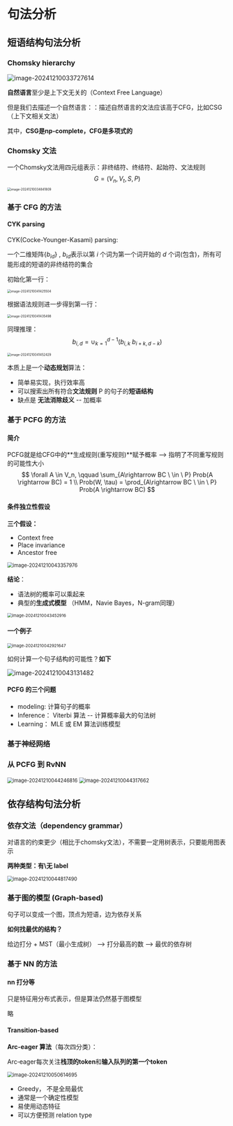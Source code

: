 # 句法分析

## 短语结构句法分析

### Chomsky hierarchy

![image-20241210033727614](G:/softwares/typora/typora%20%E5%9B%BE%E7%89%87/%E5%8F%A5%E6%B3%95%E5%88%86%E6%9E%90/image-20241210033727614.png)



**自然语言**至少是上下文无关的（Context Free Language）

但是我们去描述一个自然语言：：描述自然语言的文法应该高于CFG，比如CSG（上下文相关文法）  

其中，**CSG是np-complete，CFG是多项式的**



### Chomsky 文法

一个Chomsky文法用四元组表示：非终结符、终结符、起始符、文法规则
$$
G = (V_n, V_t, S, P)
$$
<img src="G:/softwares/typora/typora%20%E5%9B%BE%E7%89%87/%E5%8F%A5%E6%B3%95%E5%88%86%E6%9E%90/image-20241210034841809.png" alt="image-20241210034841809" style="zoom: 50%;" />



### 基于 CFG 的方法

#### CYK parsing

CYK(Cocke-Younger-Kasami) parsing:

一个二维矩阵$\{b_{id}\}$ , $b_{id}$表示以第 $i$ 个词为第一个词开始的 $d$ 个词(包含)，所有可能形成的短语的非终结符的集合



初始化第一行：



<img src="G:/softwares/typora/typora%20%E5%9B%BE%E7%89%87/%E5%8F%A5%E6%B3%95%E5%88%86%E6%9E%90/image-20241210041425504.png" alt="image-20241210041425504" style="zoom:50%;" />

根据语法规则进一步得到第一行：

<img src="G:/softwares/typora/typora%20%E5%9B%BE%E7%89%87/%E5%8F%A5%E6%B3%95%E5%88%86%E6%9E%90/image-20241210041435498.png" alt="image-20241210041435498" style="zoom:50%;" />

同理推理：
$$
b_{i,d} = \cup_{k=1}^{d-1}(b_{i,k} \ b_{i+k,d-k})
$$


<img src="G:/softwares/typora/typora%20%E5%9B%BE%E7%89%87/%E5%8F%A5%E6%B3%95%E5%88%86%E6%9E%90/image-20241210041452429.png" alt="image-20241210041452429" style="zoom:50%;" />



本质上是一个**动态规划**算法：

- 简单易实现，执行效率高
- 可以搜索出所有符合**文法规则** P 的句子的**短语结构**
- 缺点是 **无法消除歧义**  -- 加概率





### 基于 PCFG 的方法

#### 简介

PCFG就是给CFG中的**生成规则(重写规则)**赋予概率 --> 指明了不同重写规则的可能性大小
$$
\forall A \in V_n, \qquad \sum_{A\rightarrow BC \ \in \ P} Prob(A \rightarrow BC) = 1 \\
Prob(W, \tau) = \prod_{A\rightarrow BC \ \in \ P} Prob(A \rightarrow BC)
$$


#### 条件独立性假设

**三个假设：**

- Context free
- Place invariance
- Ancestor free

<img src="G:/softwares/typora/typora%20%E5%9B%BE%E7%89%87/%E5%8F%A5%E6%B3%95%E5%88%86%E6%9E%90/image-20241210043357976.png" alt="image-20241210043357976" style="zoom:80%;" />

**结论**： 

- 语法树的概率可以乘起来
- 典型的**生成式模型** （HMM，Navie Bayes，N-gram同理）

<img src="G:/softwares/typora/typora%20%E5%9B%BE%E7%89%87/%E5%8F%A5%E6%B3%95%E5%88%86%E6%9E%90/image-20241210043452916.png" alt="image-20241210043452916" style="zoom: 67%;" />



#### 一个例子

<img src="G:/softwares/typora/typora%20%E5%9B%BE%E7%89%87/%E5%8F%A5%E6%B3%95%E5%88%86%E6%9E%90/image-20241210042921647.png" alt="image-20241210042921647" style="zoom:67%;" />



如何计算一个句子结构的可能性？**如下**

![image-20241210043131482](G:/softwares/typora/typora%20%E5%9B%BE%E7%89%87/%E5%8F%A5%E6%B3%95%E5%88%86%E6%9E%90/image-20241210043131482.png)





#### PCFG 的三个问题

- modeling: 计算句子的概率
- Inference： Viterbi 算法 -- 计算概率最大的句法树
- Learning： MLE 或 EM 算法训练模型



### 基于神经网络

### 从 PCFG 到 RvNN

<img src="G:/softwares/typora/typora%20%E5%9B%BE%E7%89%87/%E5%8F%A5%E6%B3%95%E5%88%86%E6%9E%90/image-20241210044246816.png" alt="image-20241210044246816" style="zoom: 80%;" />



<img src="G:/softwares/typora/typora%20%E5%9B%BE%E7%89%87/%E5%8F%A5%E6%B3%95%E5%88%86%E6%9E%90/image-20241210044317662.png" alt="image-20241210044317662" style="zoom:80%;" />



## 依存结构句法分析

### 依存文法（dependency grammar）

对语言的约束更少（相比于chomsky文法），不需要一定用树表示，只要能用图表示

**两种类型：有\无 label**

<img src="G:/softwares/typora/typora%20%E5%9B%BE%E7%89%87/%E5%8F%A5%E6%B3%95%E5%88%86%E6%9E%90/image-20241210044817490.png" alt="image-20241210044817490" style="zoom:80%;" />



### 基于图的模型 (Graph-based)

句子可以变成一个图，顶点为短语，边为依存关系



**如何找最优的结构？**

给边打分 + MST（最小生成树） --> 打分最高的数 --> 最优的依存树





### 基于 NN 的方法

#### nn 打分等

只是特征用分布式表示，但是算法仍然基于图模型

略



#### Transition-based

**Arc-eager 算法**（每次四分类）：

Arc‐eager每次关注**栈顶的token**和**输入队列的第一个token**

<img src="G:/softwares/typora/typora%20%E5%9B%BE%E7%89%87/%E5%8F%A5%E6%B3%95%E5%88%86%E6%9E%90/image-20241210050614695.png" alt="image-20241210050614695" style="zoom:80%;" />

- Greedy， 不是全局最优
- 通常是一个确定性模型
- 易使用动态特征
- 可以方便预测 relation type







